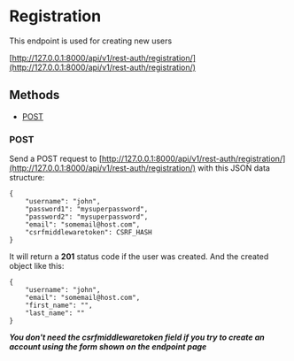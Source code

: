# Registration

This endpoint is used for creating new users

[http://127.0.0.1:8000/api/v1/rest-auth/registration/](http://127.0.0.1:8000/api/v1/rest-auth/registration/)

## Methods

* [POST](#post)

### POST

Send a POST request to [http://127.0.0.1:8000/api/v1/rest-auth/registration/](http://127.0.0.1:8000/api/v1/rest-auth/registration/) with this JSON data structure:

```
{
    "username": "john",
	"password1": "mysuperpassword",
	"password2": "mysuperpassword",
	"email": "somemail@host.com",
	"csrfmiddlewaretoken": CSRF_HASH
}
```

It will return a **201** status code if the user was created. And the created object like this:

```
{
    "username": "john", 
    "email": "somemail@host.com", 
    "first_name": "", 
    "last_name": ""
}
```

***You don't need the **csrfmiddlewaretoken** field if you try to create an account using the form shown on the endpoint page***